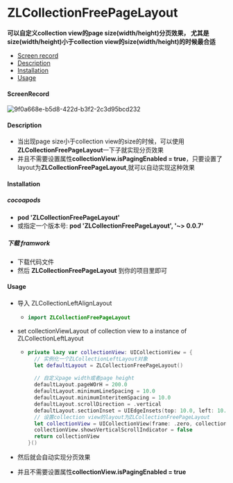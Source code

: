 # ZLCollectionFreePageLayout
**可以自定义collection view的page size(width/height)分页效果， 尤其是size(width/height)小于collection view的size(width/height)的时候最合适**



- [Screen record](#ScreenRecord)
- [Description](#Description)
- [Installation](#Installation)
- [Usage](#Usage)


#### ScreenRecord
![9f0a668e-b5d8-422d-b3f2-2c3d95bcd232](https://github.com/TsinHzl/ZLCollectionFreePageLayout/assets/9133239/d797c804-9cde-4ff9-b8f9-ca2de9dc5940)

#### Description

-  当出现page size小于collection view的size的时候，可以使用**ZLCollectionFreePageLayout**一下子就实现分页效果
-  并且不需要设置属性**collectionView.isPagingEnabled = true**，只要设置了layout为**ZLCollectionFreePageLayout**,就可以自动实现这种效果



#### Installation

##### cocoapods

- **pod 'ZLCollectionFreePageLayout'**
- 或指定一个版本号:  **pod 'ZLCollectionFreePageLayout', '~> 0.0.7'**

##### 下载 framwork

- 下载代码文件
- 然后 **ZLCollectionFreePageLayout** 到你的项目里即可

#### Usage

- 导入 ZLCollectionLeftAlignLayout

  - ```swift
    import ZLCollectionFreePageLayout
    ```

- set collectionViewLayout of collection view to a instance of ZLCollectionLeftLayout

  - ```swift
    private lazy var collectionView: UICollectionView = {
      // 实例化一个ZLCollectionLeftLayout对象
      let defaultLayout = ZLCollectionFreePageLayout()
      
      // 自定义page width或者page height
      defaultLayout.pageWOrH = 200.0
      defaultLayout.minimumLineSpacing = 10.0
      defaultLayout.minimumInteritemSpacing = 10.0
      defaultLayout.scrollDirection = .vertical
      defaultLayout.sectionInset = UIEdgeInsets(top: 10.0, left: 10.0, bottom: 10.0, right: 10.0)
      // 设置collection view的layout为ZLCollectionFreePageLayout
      let collectionView = UICollectionView(frame: .zero, collectionViewLayout: defaultLayout)
      collectionView.showsVerticalScrollIndicator = false
      return collectionView
    }()
    ```

- 然后就会自动实现分页效果

- 并且不需要设置属性**collectionView.isPagingEnabled = true**



